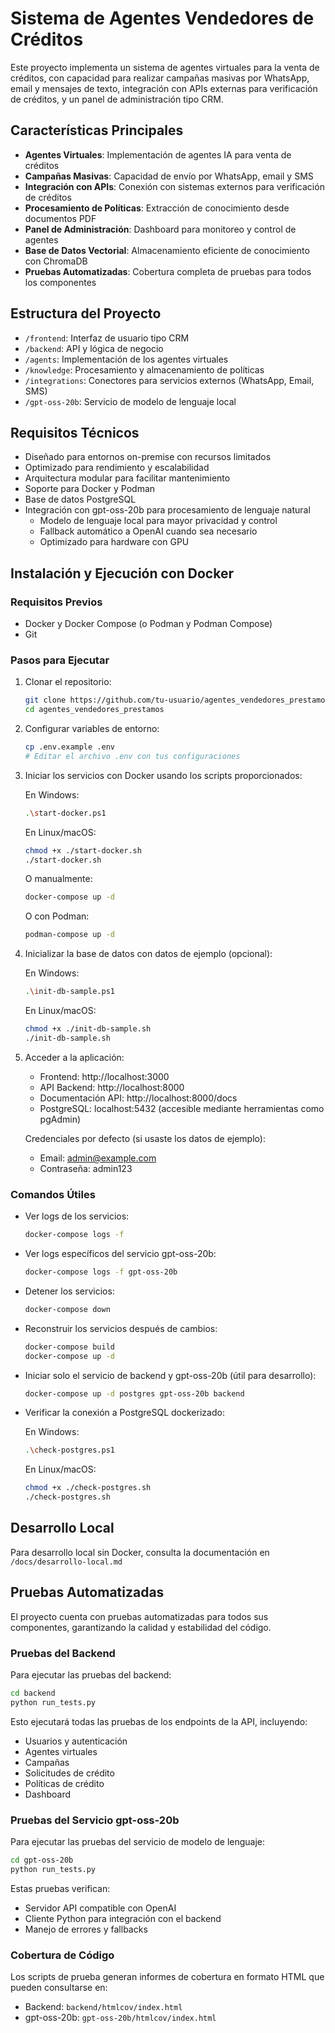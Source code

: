# Sistema de Agentes Vendedores de Créditos

Este proyecto implementa un sistema de agentes virtuales para la venta de créditos, con capacidad para realizar campañas masivas por WhatsApp, email y mensajes de texto, integración con APIs externas para verificación de créditos, y un panel de administración tipo CRM.

## Características Principales

- **Agentes Virtuales**: Implementación de agentes IA para venta de créditos
- **Campañas Masivas**: Capacidad de envío por WhatsApp, email y SMS
- **Integración con APIs**: Conexión con sistemas externos para verificación de créditos
- **Procesamiento de Políticas**: Extracción de conocimiento desde documentos PDF
- **Panel de Administración**: Dashboard para monitoreo y control de agentes
- **Base de Datos Vectorial**: Almacenamiento eficiente de conocimiento con ChromaDB
- **Pruebas Automatizadas**: Cobertura completa de pruebas para todos los componentes

## Estructura del Proyecto

- `/frontend`: Interfaz de usuario tipo CRM
- `/backend`: API y lógica de negocio
- `/agents`: Implementación de los agentes virtuales
- `/knowledge`: Procesamiento y almacenamiento de políticas
- `/integrations`: Conectores para servicios externos (WhatsApp, Email, SMS)
- `/gpt-oss-20b`: Servicio de modelo de lenguaje local

## Requisitos Técnicos

- Diseñado para entornos on-premise con recursos limitados
- Optimizado para rendimiento y escalabilidad
- Arquitectura modular para facilitar mantenimiento
- Soporte para Docker y Podman
- Base de datos PostgreSQL
- Integración con gpt-oss-20b para procesamiento de lenguaje natural
  - Modelo de lenguaje local para mayor privacidad y control
  - Fallback automático a OpenAI cuando sea necesario
  - Optimizado para hardware con GPU

## Instalación y Ejecución con Docker

### Requisitos Previos

- Docker y Docker Compose (o Podman y Podman Compose)
- Git

### Pasos para Ejecutar

1. Clonar el repositorio:
   ```bash
   git clone https://github.com/tu-usuario/agentes_vendedores_prestamos.git
   cd agentes_vendedores_prestamos
   ```

2. Configurar variables de entorno:
   ```bash
   cp .env.example .env
   # Editar el archivo .env con tus configuraciones
   ```

3. Iniciar los servicios con Docker usando los scripts proporcionados:

   En Windows:
   ```bash
   .\start-docker.ps1
   ```
   
   En Linux/macOS:
   ```bash
   chmod +x ./start-docker.sh
   ./start-docker.sh
   ```
   
   O manualmente:
   ```bash
   docker-compose up -d
   ```
   
   O con Podman:
   ```bash
   podman-compose up -d
   ```

4. Inicializar la base de datos con datos de ejemplo (opcional):

   En Windows:
   ```bash
   .\init-db-sample.ps1
   ```
   
   En Linux/macOS:
   ```bash
   chmod +x ./init-db-sample.sh
   ./init-db-sample.sh
   ```

5. Acceder a la aplicación:
   - Frontend: http://localhost:3000
   - API Backend: http://localhost:8000
   - Documentación API: http://localhost:8000/docs
   - PostgreSQL: localhost:5432 (accesible mediante herramientas como pgAdmin)
   
   Credenciales por defecto (si usaste los datos de ejemplo):
   - Email: admin@example.com
   - Contraseña: admin123

### Comandos Útiles

- Ver logs de los servicios:
  ```bash
  docker-compose logs -f
  ```

- Ver logs específicos del servicio gpt-oss-20b:
  ```bash
  docker-compose logs -f gpt-oss-20b
  ```

- Detener los servicios:
  ```bash
  docker-compose down
  ```

- Reconstruir los servicios después de cambios:
  ```bash
  docker-compose build
  docker-compose up -d
  ```

- Iniciar solo el servicio de backend y gpt-oss-20b (útil para desarrollo):
  ```bash
  docker-compose up -d postgres gpt-oss-20b backend
  ```

- Verificar la conexión a PostgreSQL dockerizado:

  En Windows:
  ```bash
  .\check-postgres.ps1
  ```
  
  En Linux/macOS:
  ```bash
  chmod +x ./check-postgres.sh
  ./check-postgres.sh
  ```

## Desarrollo Local

Para desarrollo local sin Docker, consulta la documentación en `/docs/desarrollo-local.md`

## Pruebas Automatizadas

El proyecto cuenta con pruebas automatizadas para todos sus componentes, garantizando la calidad y estabilidad del código.

### Pruebas del Backend

Para ejecutar las pruebas del backend:

```bash
cd backend
python run_tests.py
```

Esto ejecutará todas las pruebas de los endpoints de la API, incluyendo:
- Usuarios y autenticación
- Agentes virtuales
- Campañas
- Solicitudes de crédito
- Políticas de crédito
- Dashboard

### Pruebas del Servicio gpt-oss-20b

Para ejecutar las pruebas del servicio de modelo de lenguaje:

```bash
cd gpt-oss-20b
python run_tests.py
```

Estas pruebas verifican:
- Servidor API compatible con OpenAI
- Cliente Python para integración con el backend
- Manejo de errores y fallbacks

### Cobertura de Código

Los scripts de prueba generan informes de cobertura en formato HTML que pueden consultarse en:
- Backend: `backend/htmlcov/index.html`
- gpt-oss-20b: `gpt-oss-20b/htmlcov/index.html`